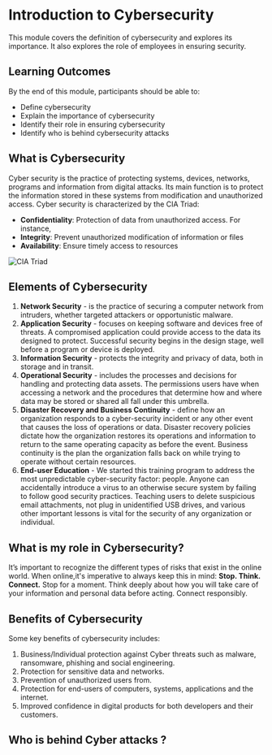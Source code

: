 # Introduction to Cybersecurity 

This module covers the definition of cybersecurity and explores its importance. 
It also explores the role of employees in ensuring security. 

## Learning Outcomes

By the end of this module, participants should be able to:
*	Define cybersecurity
* Explain the importance of cybersecurity
* Identify their role in ensuring cybersecurity
* Identify who is behind cybersecurity attacks

## What is Cybersecurity 
Cyber security is the practice of protecting systems, devices, networks, programs and information from digital attacks. Its main function is to protect the information stored in these systems from modification and unauthorized access. 
Cyber security is characterized by the CIA Triad:
* __Confidentiality__: Protection of data from unauthorized access. For instance, 
* __Integrity__: Prevent unauthorized modification of information or files
* __Availability__: Ensure timely access to resources

![CIA Triad](https://github.com/the-mind/OnlineSecurity/blob/master/images/CIAtriad.jpg)

## Elements of Cybersecurity 
1. __Network Security__ - is the practice of securing a computer network from intruders, whether targeted attackers or opportunistic malware.
1. __Application Security__ - focuses on keeping software and devices free of threats. A compromised application could provide access to the data its designed to protect. Successful security begins in the design stage, well before a program or device is deployed.
1. __Information Security__ - protects the integrity and privacy of data, both in storage and in transit.
1. __Operational Security__ - includes the processes and decisions for handling and protecting data assets. The permissions users have when accessing a network and the procedures that determine how and where data may be stored or shared all fall under this umbrella.
1. __Disaster Recovery and Business Continuity__ - define how an organization responds to a cyber-security incident or any other event that causes the loss of operations or data. Disaster recovery policies dictate how the organization restores its operations and information to return to the same operating capacity as before the event. Business continuity is the plan the organization falls back on while trying to operate without certain resources.
1. __End-user Education__ - We started this training program to address the most unpredictable cyber-security factor: people. Anyone can accidentally introduce a virus to an otherwise secure system by failing to follow good security practices. Teaching users to delete suspicious email attachments, not plug in unidentified USB drives, and various other important lessons is vital for the security of any organization or individual. 

## What is my role in Cybersecurity? 
It’s important to recognize the different types of risks that
exist in the online world. When online,it's imperative to always keep this in mind: __Stop.
Think. Connect.__ Stop for a moment. Think deeply about how you will
take care of your information and personal data before acting.
Connect responsibly. 

## Benefits of Cybersecurity
Some key benefits of cybersecurity includes:

1. Business/Individual protection against Cyber threats such as malware, ransomware, phishing and social engineering.
1. Protection for sensitive data and networks.
1. Prevention of unauthorized users from. 
1. Protection for end-users of computers, systems, applications and the internet.
1. Improved confidence in digital products for both developers and their customers.

## Who is behind Cyber attacks ?


